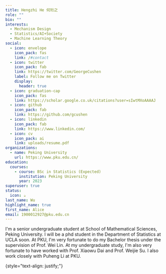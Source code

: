 ```yaml
---
title: Hengzhi He 何珩之
role: ""
bio: ""
interests:
  - Mechanism Design
  - Statistics/AI+Society
  - Machine Learning Theory
social:
  - icon: envelope
    icon_pack: fas
    link: /#contact
  - icon: twitter
    icon_pack: fab
    link: https://twitter.com/GeorgeCushen
    label: Follow me on Twitter
    display:
      header: true
  - icon: graduation-cap
    icon_pack: fas
    link: https://scholar.google.co.uk/citations?user=sIwtMXoAAAAJ
  - icon: github
    icon_pack: fab
    link: https://github.com/gcushen
  - icon: linkedin
    icon_pack: fab
    link: https://www.linkedin.com/
  - icon: cv
    icon_pack: ai
    link: uploads/resume.pdf
organizations:
  - name: Peking University
    url: https://www.pku.edu.cn/
education:
  courses:
    - course: BSc in Statistics (Expected)
      institution: Peking University
      year: 2023
superuser: true
status:
  icon: ☕️
last_name: Wu
highlight_name: true
first_name: Alice
email: 1900012927@pku.edu.cn
---
```

I﻿'m a senior undergraduate student at School of Mathematical Sciences, Peking University.  I will be a phd student in the Department of Statistics at UCLA soon. At PKU, I'm very fortunate to do my Bachelor thesis under the supervision of Prof. Wei Lin. At my undergraduate study, I'm also very fortunate to have worked with Prof. Xiaowu Dai and Prof. Weijie Su. I also work closely with Puheng Li at PKU.


{style="text-align: justify;"}